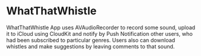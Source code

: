 # WhatThatWhistle
WhatThatWhistle App uses AVAudioRecorder to record some sound, upload it to iCloud using CloudKit and notify by 
Push Notification other users, who had been subscribed to particular genres. Users also can download whistles and make 
suggestions by leaving comments to that sound.

